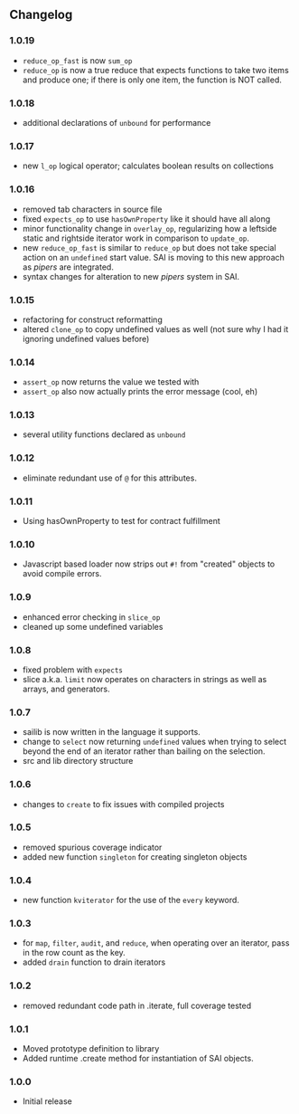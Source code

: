 ## Changelog

### 1.0.19 

 - `reduce_op_fast` is now `sum_op` 
 - `reduce_op` is now a true reduce that expects functions to take two items and produce one; if there is only one item, the function is NOT called.


### 1.0.18

 - additional declarations of `unbound` for performance
 

### 1.0.17

 - new `l_op` logical operator; calculates boolean results on collections
  

### 1.0.16

 - removed tab characters in source file
 - fixed `expects_op` to use `hasOwnProperty` like it should have all along
 - minor functionality change in `overlay_op`, regularizing how a leftside static and rightside iterator work in comparison to `update_op`.
 - new `reduce_op_fast` is similar to `reduce_op` but does not take special action on an `undefined` start value. SAI is moving to this new approach as _pipers_ are integrated.
 - syntax changes for alteration to new _pipers_ system in SAI.


### 1.0.15

 - refactoring for construct reformatting
 - altered `clone_op` to copy undefined values as well (not sure why I had it ignoring undefined values before)
 

### 1.0.14

 - `assert_op` now returns the value we tested with
 - `assert_op` also now actually prints the error message (cool, eh)
 

### 1.0.13

 - several utility functions declared as `unbound`


### 1.0.12

 - eliminate redundant use of `@` for this attributes.
 

### 1.0.11

 - Using hasOwnProperty to test for contract fulfillment


### 1.0.10

 - Javascript based loader now strips out `#!` from "created" objects to avoid compile errors.
 

### 1.0.9

 - enhanced error checking in `slice_op`
 - cleaned up some undefined variables
 

### 1.0.8

 - fixed problem with `expects`
 - slice a.k.a. `limit` now operates on characters in strings as well as arrays, and generators.
 

### 1.0.7

 - sailib is now written in the language it supports. 
- change to `select` now returning `undefined` values when trying to select beyond the end of an iterator rather than bailing on the selection.
- src and lib directory structure


### 1.0.6

 - changes to `create` to fix issues with compiled projects
 

### 1.0.5

 - removed spurious coverage indicator
 - added new function `singleton` for creating singleton objects


### 1.0.4

 - new function `kviterator` for the use of the `every` keyword.
 
 
### 1.0.3

 - for `map`, `filter`, `audit`, and `reduce`,  when operating over an iterator, pass in the row count as the key.
 - added `drain` function to drain iterators
 

### 1.0.2

 - removed redundant code path in .iterate, full coverage tested
 

### 1.0.1

 - Moved prototype definition to library
 - Added runtime .create method for instantiation of SAI objects.


### 1.0.0

 - Initial release

